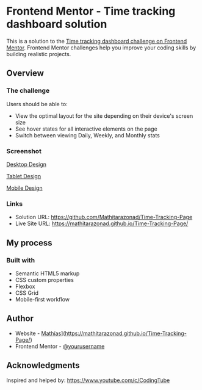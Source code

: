 # Frontend Mentor - Time tracking dashboard solution

This is a solution to the [Time tracking dashboard challenge on Frontend Mentor](https://www.frontendmentor.io/challenges/time-tracking-dashboard-UIQ7167Jw). Frontend Mentor challenges help you improve your coding skills by building realistic projects. 

## Overview

### The challenge

Users should be able to:

- View the optimal layout for the site depending on their device's screen size
- See hover states for all interactive elements on the page
- Switch between viewing Daily, Weekly, and Monthly stats

### Screenshot

[Desktop Design](/screenshots/Desktop-Design.PNG)

[Tablet Design](/screenshots/Tablet-Design.PNG)

[Mobile Design](./screenshots/Mobile-Design.PNG)

### Links

- Solution URL: https://github.com/Mathitarazonad/Time-Tracking-Page
- Live Site URL: https://mathitarazonad.github.io/Time-Tracking-Page/

## My process

### Built with

- Semantic HTML5 markup
- CSS custom properties
- Flexbox
- CSS Grid
- Mobile-first workflow

## Author

- Website - [Mathías]([https://www.your-site.com)](https://mathitarazonad.github.io/Time-Tracking-Page/)
- Frontend Mentor - [@yourusername](https://www.frontendmentor.io/profile/Mathitarazonad)

## Acknowledgments

Inspired and helped by: https://www.youtube.com/c/CodingTube


